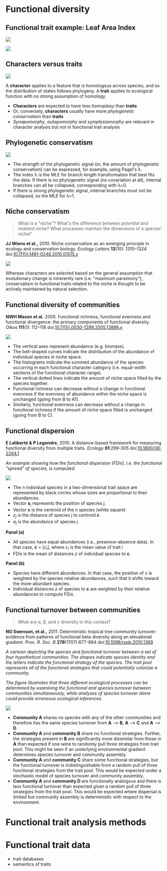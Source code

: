Functional diversity
====================

Functional trait example: Leaf Area Index
-----------------------------------------

![](lai.jpg)

![](lai.gif)

Characters versus traits
------------------------

![](homology-limbs.jpg)

A **character** applies to a feature that is homologous across species, and so the 
distribution of states follows phylogeny. A **trait** applies to ecological function with
no strong assumption of homology.

- **Characters** are expected to have less _homoplasy_ than **traits**
- Or, conversely, **characters** usually have more _phylogenetic conservatism_ than 
  **traits**
- _Synapomorphy_, _autapomorphy_ and _symplesiomorphy_ are relevant in character analysis
  but not in functional trait analysis

Phylogenetic conservatism
-------------------------

![](lambda.png)

- The strength of the phylogenetic signal (or, the amount of phylogenetic conservatism) 
  can be expressed, for example, using Pagel's λ.
- The index λ is the MLE for branch length transformation that best fits the data. If
  there is no phylogenetic signal (no covariation at all), internal branches can all be 
  collapsed, corresponding with λ=0. 
- If there is strong phylogenetic signal, internal branches must not be collapsed, so the 
  MLE for λ=1.

Niche conservatism
------------------

> What is a "niche"? What's the difference between _potential_ and _realized_ niche? What
> processes maintain the dimensions of a species' niche?

**JJ Wiens et al.,** 2010. Niche conservatism as an emerging principle in ecology and 
conservation biology. _Ecology Letters_ **13**(10): 1310–1324
doi:[10.1111/j.1461-0248.2010.01515.x](http://doi.org/10.1111/j.1461-0248.2010.01515.x)

![](niche-conservatism.png)

Whereas characters are selected based on the general assumption that evolutionary change
is inherently rare (i.e. "maximum parsimony"), conservatism in functional traits related
to the niche is thought to be actively maintained by natural selection.

Functional diversity of communities
-----------------------------------

**NWH Mason et al.** 2005. Functional richness, functional evenness and functional 
divergence: the primary components of functional diversity. _Oikos_ **111**(1): 112–118
doi:[10.1111/j.0030-1299.2005.13886.x](http://doi.org/10.1111/j.0030-1299.2005.13886.x)

![](functional-rich-even.png)

- The vertical axes represent abundance (e.g. biomass). 
- The bell-shaped curves indicate the distribution of the abundance of individual species 
  in niche space. 
- The histograms indicate the summed abundance of the species occurring in each functional
  character category (i.e. equal-width sections of the functional character range). 
- The vertical dotted lines indicate the amount of niche space filled by the species 
  together. 
- Functional richness can decrease without a change in functional evenness if the 
  evenness of abundance within the niche space is unchanged (going from B to A1). 
- Similarly, functional evenness can decrease without a change in functional richness if 
  the amount of niche space filled is unchanged (going from B to C).
  
Functional dispersion
---------------------

**E Laliberté & P Legendre**, 2010. A distance-based framework for measuring functional 
diversity from multiple traits. _Ecology_ **91**:299-305
doi:[10.1890/08-2244.1](http://doi.org/10.1890/08-2244.1)

_An example showing how the functional dispersion (FDis), i.e. the functional "spread" of
species, is computed._

![](functional-dispersion.png)

- The _n_ individual species in a two-dimensional trait space are represented by black 
  circles whose sizes are proportional to their abundances. 
- Vector **x**<sub>_j_</sub> represents the position of species _j_, 
- Vector **c** is the centroid of the _n_ species (white square) 
- _z_<sub>_j_</sub> is the distance of species j to centroid **c** 
- _a<sub>j</sub>_ is the abundance of species _j_ 

**Panel (a)**
- All species have equal abundances (i.e., presence–absence data). In that 
  case, **c** = [_c<sub>i</sub>_], where _c<sub>i</sub>_ is the mean value of trait _i_
- FDis is the mean of distances _z_ of individual species to **c**. 

**Panel (b)**
- Species have different abundances. In that case, the position of c is 
  weighted by the species relative abundances, such that it shifts toward the more 
  abundant species. 
- Individual distances _z_ of species to **c** are weighted by their relative abundances 
  to compute FDis.

Functional turnover between communities
---------------------------------------

> What are α, β, and γ diversity in this context?

**NG Swenson, et al.,** 2011. Deterministic tropical tree community turnover: evidence 
from patterns of functional beta diversity along an elevational gradient.
_Proc. R. Soc. B_ **278**(1707):877-884 
doi:[10.1098/rspb.2010.1369](http://doi.org/10.1098/rspb.2010.1369)

_A cartoon depicting the species and functional turnover between a set of four 
hypothetical communities. The shapes indicate species identity and the letters indicate 
the functional strategy of the species. The trait pool represents all of the functional 
strategies that could potentially colonize a community._

_The figure illustrates that three different ecological processes can be determined by 
examining the functional and species turnover between communities simultaneously, while 
analyses of species turnover alone could provide erroneous ecological inferences._

![](functional-beta.jpg)

- **Community A** shares no species with any of the other communities and therefore 
  has the same species turnover from **A** ⟶ **B**, **A** ⟶ **C** and **A** ⟶ **D**. 
- **Community A** and **community B** share no functional strategies. Further, the 
  strategies present in **B** are significantly more dissimilar from those in **A** than 
  expected if one were to randomly pull three strategies from trait pool. This might be 
  seen if an underlying environmental gradient determines species turnover and community 
  assembly. 
- **Community A** and **community C** share some functional strategies, but the functional 
  turnover is indistinguishable from a random pull of three functional strategies from 
  the trait pool. This would be expected under a stochastic model of species turnover and 
  community assembly. 
- **Community A** and **community D** are functionally analogous and there is less 
  functional turnover than expected given a random pull of three strategies from the 
  trait pool. This would be expected where dispersal is limited but community assembly is 
  deterministic with respect to the environment. 

Functional trait analysis methods
=================================


Functional trait data
=====================

- trait databases
- semantics of traits